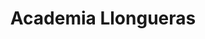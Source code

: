 ---
title: "Academia Llongueras"
url: /ciudad-autonoma-de-buenos-aires/academia-llongueras/
shop: Kosmetik
---